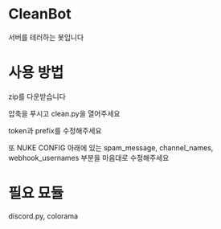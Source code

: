 # CleanBot
서버를 테러하는 봇입니다

# 사용 방법
zip를 다운받습니다

압축을 푸시고 clean.py을 열어주세요

token과 prefix를 수정해주세요

또 NUKE CONFIG 아래에 있는 spam_message, channel_names, webhook_usernames 부분을 마음대로 수정해주세요

# 필요 묘듈
discord.py, colorama
